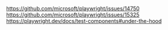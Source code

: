 https://github.com/microsoft/playwright/issues/14750
https://github.com/microsoft/playwright/issues/15325
https://playwright.dev/docs/test-components#under-the-hood